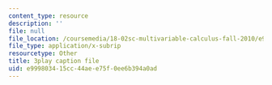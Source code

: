 ```yaml
---
content_type: resource
description: ''
file: null
file_location: /coursemedia/18-02sc-multivariable-calculus-fall-2010/e999803415cc44aee75f0ee6b394a0ad_tkAgpKg-tPs.srt
file_type: application/x-subrip
resourcetype: Other
title: 3play caption file
uid: e9998034-15cc-44ae-e75f-0ee6b394a0ad
---
```

